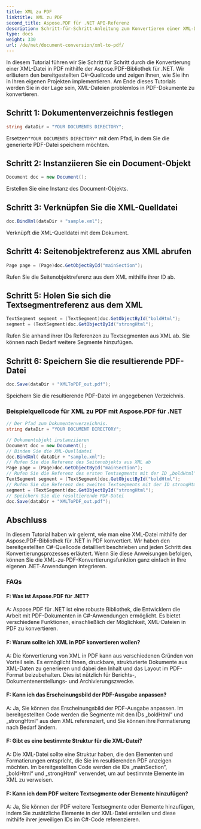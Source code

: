 ```yaml
---
title: XML zu PDF
linktitle: XML zu PDF
second_title: Aspose.PDF für .NET API-Referenz
description: Schritt-für-Schritt-Anleitung zum Konvertieren einer XML-Datei in PDF mit Aspose.PDF für .NET.
type: docs
weight: 330
url: /de/net/document-conversion/xml-to-pdf/
---
```

In diesem Tutorial führen wir Sie Schritt für Schritt durch die Konvertierung einer XML-Datei in PDF mithilfe der Aspose.PDF-Bibliothek für .NET. Wir erläutern den bereitgestellten C#-Quellcode und zeigen Ihnen, wie Sie ihn in Ihren eigenen Projekten implementieren. Am Ende dieses Tutorials werden Sie in der Lage sein, XML-Dateien problemlos in PDF-Dokumente zu konvertieren.

## Schritt 1: Dokumentenverzeichnis festlegen
```csharp
string dataDir = "YOUR DOCUMENTS DIRECTORY";
```
 Ersetzen`"YOUR DOCUMENTS DIRECTORY"` mit dem Pfad, in dem Sie die generierte PDF-Datei speichern möchten.

## Schritt 2: Instanziieren Sie ein Document-Objekt
```csharp
Document doc = new Document();
```
Erstellen Sie eine Instanz des Document-Objekts.

## Schritt 3: Verknüpfen Sie die XML-Quelldatei
```csharp
doc.BindXml(dataDir + "sample.xml");
```
Verknüpft die XML-Quelldatei mit dem Dokument.

## Schritt 4: Seitenobjektreferenz aus XML abrufen
```csharp
Page page = (Page)doc.GetObjectById("mainSection");
```
Rufen Sie die Seitenobjektreferenz aus dem XML mithilfe ihrer ID ab.

## Schritt 5: Holen Sie sich die Textsegmentreferenz aus dem XML
```csharp
TextSegment segment = (TextSegment)doc.GetObjectById("boldHtml");
segment = (TextSegment)doc.GetObjectById("strongHtml");
```
Rufen Sie anhand ihrer IDs Referenzen zu Textsegmenten aus XML ab. Sie können nach Bedarf weitere Segmente hinzufügen.

## Schritt 6: Speichern Sie die resultierende PDF-Datei
```csharp
doc.Save(dataDir + "XMLToPDF_out.pdf");
```
Speichern Sie die resultierende PDF-Datei im angegebenen Verzeichnis.

### Beispielquellcode für XML zu PDF mit Aspose.PDF für .NET

```csharp
// Der Pfad zum Dokumentenverzeichnis.
string dataDir = "YOUR DOCUMENT DIRECTORY";

// Dokumentobjekt instanziieren
Document doc = new Document();
// Binden Sie die XML-Quelldatei
doc.BindXml( dataDir + "sample.xml");
// Rufen Sie die Referenz des Seitenobjekts aus XML ab
Page page = (Page)doc.GetObjectById("mainSection");
// Rufen Sie die Referenz des ersten Textsegments mit der ID „boldHtml“ ab
TextSegment segment = (TextSegment)doc.GetObjectById("boldHtml");
// Rufen Sie die Referenz des zweiten Textsegments mit der ID strongHtml ab
segment = (TextSegment)doc.GetObjectById("strongHtml");
// Speichern Sie die resultierende PDF-Datei
doc.Save(dataDir + "XMLToPDF_out.pdf");
```

## Abschluss
In diesem Tutorial haben wir gelernt, wie man eine XML-Datei mithilfe der Aspose.PDF-Bibliothek für .NET in PDF konvertiert. Wir haben den bereitgestellten C#-Quellcode detailliert beschrieben und jeden Schritt des Konvertierungsprozesses erläutert. Wenn Sie diese Anweisungen befolgen, können Sie die XML-zu-PDF-Konvertierungsfunktion ganz einfach in Ihre eigenen .NET-Anwendungen integrieren.

### FAQs

#### F: Was ist Aspose.PDF für .NET?

A: Aspose.PDF für .NET ist eine robuste Bibliothek, die Entwicklern die Arbeit mit PDF-Dokumenten in C#-Anwendungen ermöglicht. Es bietet verschiedene Funktionen, einschließlich der Möglichkeit, XML-Dateien in PDF zu konvertieren.

#### F: Warum sollte ich XML in PDF konvertieren wollen?

A: Die Konvertierung von XML in PDF kann aus verschiedenen Gründen von Vorteil sein. Es ermöglicht Ihnen, druckbare, strukturierte Dokumente aus XML-Daten zu generieren und dabei den Inhalt und das Layout im PDF-Format beizubehalten. Dies ist nützlich für Berichts-, Dokumentenerstellungs- und Archivierungszwecke.

#### F: Kann ich das Erscheinungsbild der PDF-Ausgabe anpassen?

A: Ja, Sie können das Erscheinungsbild der PDF-Ausgabe anpassen. Im bereitgestellten Code werden die Segmente mit den IDs „boldHtml“ und „strongHtml“ aus dem XML referenziert, und Sie können ihre Formatierung nach Bedarf ändern.

#### F: Gibt es eine bestimmte Struktur für die XML-Datei?

A: Die XML-Datei sollte eine Struktur haben, die den Elementen und Formatierungen entspricht, die Sie im resultierenden PDF anzeigen möchten. Im bereitgestellten Code werden die IDs „mainSection“, „boldHtml“ und „strongHtml“ verwendet, um auf bestimmte Elemente im XML zu verweisen.

#### F: Kann ich dem PDF weitere Textsegmente oder Elemente hinzufügen?

A: Ja, Sie können der PDF weitere Textsegmente oder Elemente hinzufügen, indem Sie zusätzliche Elemente in der XML-Datei erstellen und diese mithilfe ihrer jeweiligen IDs im C#-Code referenzieren.